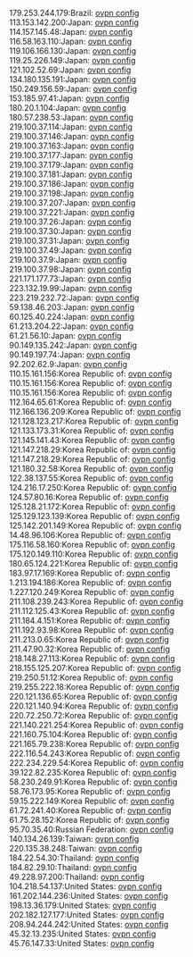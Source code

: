 179.253.244.179:Brazil: [ovpn config](vpn/179_253_244_179.ovpn)  
113.153.142.200:Japan: [ovpn config](vpn/113_153_142_200.ovpn)  
114.157.145.48:Japan: [ovpn config](vpn/114_157_145_48.ovpn)  
116.58.163.110:Japan: [ovpn config](vpn/116_58_163_110.ovpn)  
119.106.166.130:Japan: [ovpn config](vpn/119_106_166_130.ovpn)  
119.25.226.149:Japan: [ovpn config](vpn/119_25_226_149.ovpn)  
121.102.52.69:Japan: [ovpn config](vpn/121_102_52_69.ovpn)  
134.180.135.191:Japan: [ovpn config](vpn/134_180_135_191.ovpn)  
150.249.156.59:Japan: [ovpn config](vpn/150_249_156_59.ovpn)  
153.185.97.41:Japan: [ovpn config](vpn/153_185_97_41.ovpn)  
180.20.1.104:Japan: [ovpn config](vpn/180_20_1_104.ovpn)  
180.57.238.53:Japan: [ovpn config](vpn/180_57_238_53.ovpn)  
219.100.37.114:Japan: [ovpn config](vpn/219_100_37_114.ovpn)  
219.100.37.146:Japan: [ovpn config](vpn/219_100_37_146.ovpn)  
219.100.37.163:Japan: [ovpn config](vpn/219_100_37_163.ovpn)  
219.100.37.177:Japan: [ovpn config](vpn/219_100_37_177.ovpn)  
219.100.37.179:Japan: [ovpn config](vpn/219_100_37_179.ovpn)  
219.100.37.181:Japan: [ovpn config](vpn/219_100_37_181.ovpn)  
219.100.37.186:Japan: [ovpn config](vpn/219_100_37_186.ovpn)  
219.100.37.198:Japan: [ovpn config](vpn/219_100_37_198.ovpn)  
219.100.37.207:Japan: [ovpn config](vpn/219_100_37_207.ovpn)  
219.100.37.221:Japan: [ovpn config](vpn/219_100_37_221.ovpn)  
219.100.37.26:Japan: [ovpn config](vpn/219_100_37_26.ovpn)  
219.100.37.30:Japan: [ovpn config](vpn/219_100_37_30.ovpn)  
219.100.37.31:Japan: [ovpn config](vpn/219_100_37_31.ovpn)  
219.100.37.49:Japan: [ovpn config](vpn/219_100_37_49.ovpn)  
219.100.37.9:Japan: [ovpn config](vpn/219_100_37_9.ovpn)  
219.100.37.98:Japan: [ovpn config](vpn/219_100_37_98.ovpn)  
221.171.177.73:Japan: [ovpn config](vpn/221_171_177_73.ovpn)  
223.132.19.99:Japan: [ovpn config](vpn/223_132_19_99.ovpn)  
223.219.232.72:Japan: [ovpn config](vpn/223_219_232_72.ovpn)  
59.138.46.203:Japan: [ovpn config](vpn/59_138_46_203.ovpn)  
60.125.40.224:Japan: [ovpn config](vpn/60_125_40_224.ovpn)  
61.213.204.22:Japan: [ovpn config](vpn/61_213_204_22.ovpn)  
61.21.56.10:Japan: [ovpn config](vpn/61_21_56_10.ovpn)  
90.149.135.242:Japan: [ovpn config](vpn/90_149_135_242.ovpn)  
90.149.197.74:Japan: [ovpn config](vpn/90_149_197_74.ovpn)  
92.202.62.9:Japan: [ovpn config](vpn/92_202_62_9.ovpn)  
110.15.161.156:Korea Republic of: [ovpn config](vpn/110_15_161_156.ovpn)  
110.15.161.156:Korea Republic of: [ovpn config](vpn/110_15_161_156.ovpn)  
110.15.161.156:Korea Republic of: [ovpn config](vpn/110_15_161_156.ovpn)  
112.164.65.61:Korea Republic of: [ovpn config](vpn/112_164_65_61.ovpn)  
112.166.136.209:Korea Republic of: [ovpn config](vpn/112_166_136_209.ovpn)  
121.128.123.217:Korea Republic of: [ovpn config](vpn/121_128_123_217.ovpn)  
121.133.173.31:Korea Republic of: [ovpn config](vpn/121_133_173_31.ovpn)  
121.145.141.43:Korea Republic of: [ovpn config](vpn/121_145_141_43.ovpn)  
121.147.218.29:Korea Republic of: [ovpn config](vpn/121_147_218_29.ovpn)  
121.147.218.29:Korea Republic of: [ovpn config](vpn/121_147_218_29.ovpn)  
121.180.32.58:Korea Republic of: [ovpn config](vpn/121_180_32_58.ovpn)  
122.38.137.55:Korea Republic of: [ovpn config](vpn/122_38_137_55.ovpn)  
124.216.17.250:Korea Republic of: [ovpn config](vpn/124_216_17_250.ovpn)  
124.57.80.16:Korea Republic of: [ovpn config](vpn/124_57_80_16.ovpn)  
125.128.21.172:Korea Republic of: [ovpn config](vpn/125_128_21_172.ovpn)  
125.129.123.139:Korea Republic of: [ovpn config](vpn/125_129_123_139.ovpn)  
125.142.201.149:Korea Republic of: [ovpn config](vpn/125_142_201_149.ovpn)  
14.48.96.106:Korea Republic of: [ovpn config](vpn/14_48_96_106.ovpn)  
175.116.58.160:Korea Republic of: [ovpn config](vpn/175_116_58_160.ovpn)  
175.120.149.110:Korea Republic of: [ovpn config](vpn/175_120_149_110.ovpn)  
180.65.124.221:Korea Republic of: [ovpn config](vpn/180_65_124_221.ovpn)  
183.97.17.169:Korea Republic of: [ovpn config](vpn/183_97_17_169.ovpn)  
1.213.194.186:Korea Republic of: [ovpn config](vpn/1_213_194_186.ovpn)  
1.227.120.249:Korea Republic of: [ovpn config](vpn/1_227_120_249.ovpn)  
211.108.239.243:Korea Republic of: [ovpn config](vpn/211_108_239_243.ovpn)  
211.112.125.43:Korea Republic of: [ovpn config](vpn/211_112_125_43.ovpn)  
211.184.4.151:Korea Republic of: [ovpn config](vpn/211_184_4_151.ovpn)  
211.192.93.98:Korea Republic of: [ovpn config](vpn/211_192_93_98.ovpn)  
211.213.0.65:Korea Republic of: [ovpn config](vpn/211_213_0_65.ovpn)  
211.47.90.32:Korea Republic of: [ovpn config](vpn/211_47_90_32.ovpn)  
218.148.27.113:Korea Republic of: [ovpn config](vpn/218_148_27_113.ovpn)  
218.155.125.207:Korea Republic of: [ovpn config](vpn/218_155_125_207.ovpn)  
219.250.51.12:Korea Republic of: [ovpn config](vpn/219_250_51_12.ovpn)  
219.255.222.18:Korea Republic of: [ovpn config](vpn/219_255_222_18.ovpn)  
220.121.136.65:Korea Republic of: [ovpn config](vpn/220_121_136_65.ovpn)  
220.121.140.94:Korea Republic of: [ovpn config](vpn/220_121_140_94.ovpn)  
220.72.250.72:Korea Republic of: [ovpn config](vpn/220_72_250_72.ovpn)  
221.140.221.254:Korea Republic of: [ovpn config](vpn/221_140_221_254.ovpn)  
221.160.75.104:Korea Republic of: [ovpn config](vpn/221_160_75_104.ovpn)  
221.165.79.238:Korea Republic of: [ovpn config](vpn/221_165_79_238.ovpn)  
222.116.54.243:Korea Republic of: [ovpn config](vpn/222_116_54_243.ovpn)  
222.234.229.54:Korea Republic of: [ovpn config](vpn/222_234_229_54.ovpn)  
39.122.82.235:Korea Republic of: [ovpn config](vpn/39_122_82_235.ovpn)  
58.230.249.91:Korea Republic of: [ovpn config](vpn/58_230_249_91.ovpn)  
58.76.173.95:Korea Republic of: [ovpn config](vpn/58_76_173_95.ovpn)  
59.15.222.149:Korea Republic of: [ovpn config](vpn/59_15_222_149.ovpn)  
61.72.241.40:Korea Republic of: [ovpn config](vpn/61_72_241_40.ovpn)  
61.75.28.152:Korea Republic of: [ovpn config](vpn/61_75_28_152.ovpn)  
95.70.35.40:Russian Federation: [ovpn config](vpn/95_70_35_40.ovpn)  
140.134.26.139:Taiwan: [ovpn config](vpn/140_134_26_139.ovpn)  
220.135.38.248:Taiwan: [ovpn config](vpn/220_135_38_248.ovpn)  
184.22.54.30:Thailand: [ovpn config](vpn/184_22_54_30.ovpn)  
184.82.29.10:Thailand: [ovpn config](vpn/184_82_29_10.ovpn)  
49.228.97.200:Thailand: [ovpn config](vpn/49_228_97_200.ovpn)  
104.218.54.137:United States: [ovpn config](vpn/104_218_54_137.ovpn)  
161.202.144.236:United States: [ovpn config](vpn/161_202_144_236.ovpn)  
198.13.36.179:United States: [ovpn config](vpn/198_13_36_179.ovpn)  
202.182.127.177:United States: [ovpn config](vpn/202_182_127_177.ovpn)  
208.94.244.242:United States: [ovpn config](vpn/208_94_244_242.ovpn)  
45.32.13.235:United States: [ovpn config](vpn/45_32_13_235.ovpn)  
45.76.147.33:United States: [ovpn config](vpn/45_76_147_33.ovpn)  
